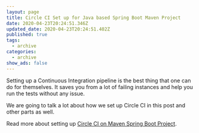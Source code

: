 ```yaml
---
layout: page
title: Circle CI Set up for Java based Spring Boot Maven Project
date: 2020-04-23T20:24:51.346Z
updated_date: 2020-04-23T20:24:51.402Z
published: true
tags:
  - archive
categories:
  - archive
show_ads: false
---
```

Setting up a Continuous Integration pipeline is the best thing that one can do for themselves. It saves you from a lot of failing instances and help you run the tests without any issue.

We are going to talk a lot about how we set up Circle CI in this post and other parts as well.

Read more about setting up [Circle CI on Maven Spring Boot Project](https://ranvir.xyz/blog/testing-in-spring-boot-java-with-junit-for-beginners/#create-maven-spring-boot-ci-pipeline-using-circleci). 